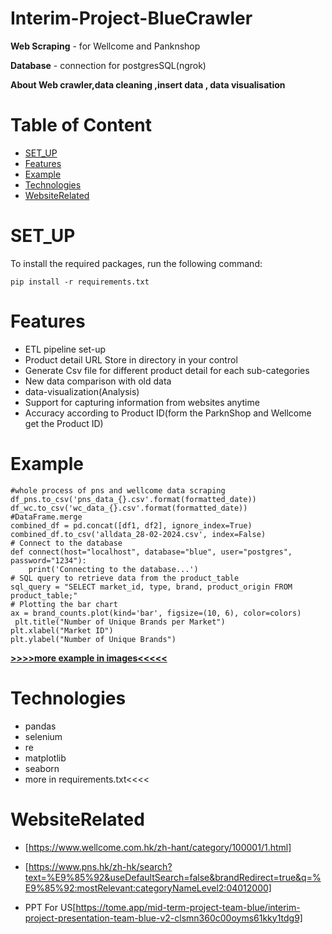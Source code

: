 # Interim-Project-BlueCrawler

**Web Scraping** - for Wellcome and Panknshop

**Database** - connection for postgresSQL(ngrok)

**About Web crawler,data cleaning ,insert data , data visualisation**

# Table of Content
* [SET_UP](#SET_UP)
* [Features](#Features)
* [Example](#Example)
* [Technologies](#Technologies)
* [WebsiteRelated](#WebsiteRelated)

# SET_UP
To install the required packages, run the following command:

```shell
pip install -r requirements.txt
```
# Features
* ETL pipeline set-up
* Product detail URL Store in directory in your control
* Generate Csv file for different product detail for each sub-categories
* New data comparison with old data
* data-visualization(Analysis)
* Support for capturing information from websites anytime
* Accuracy according to Product ID(form the ParknShop and Wellcome get the Product ID)

# Example
```shell
#whole process of pns and wellcome data scraping
df_pns.to_csv('pns_data_{}.csv'.format(formatted_date))
df_wc.to_csv('wc_data_{}.csv'.format(formatted_date))
#DataFrame.merge
combined_df = pd.concat([df1, df2], ignore_index=True)
combined_df.to_csv('alldata_28-02-2024.csv', index=False)
# Connect to the database
def connect(host="localhost", database="blue", user="postgres", password="1234"):
    print('Connecting to the database...')
# SQL query to retrieve data from the product_table
sql_query = "SELECT market_id, type, brand, product_origin FROM product_table;"
# Plotting the bar chart
ax = brand_counts.plot(kind='bar', figsize=(10, 6), color=colors)
 plt.title("Number of Unique Brands per Market")
plt.xlabel("Market ID")
plt.ylabel("Number of Unique Brands")
```
[**>>>>more example in images<<<<<**](https://github.com/ryanng9672/Interim-Project-/blob/main/images/ngrok.png)

# Technologies
* pandas
* selenium
* re
* matplotlib
* seaborn
* more in requirements.txt<<<<

# WebsiteRelated
* [https://www.wellcome.com.hk/zh-hant/category/100001/1.html]
* [https://www.pns.hk/zh-hk/search?text=%E9%85%92&useDefaultSearch=false&brandRedirect=true&q=%E9%85%92:mostRelevant:categoryNameLevel2:04012000]
 
* PPT For US[https://tome.app/mid-term-project-team-blue/interim-project-presentation-team-blue-v2-clsmn360c00oyms61kky1tdg9]









